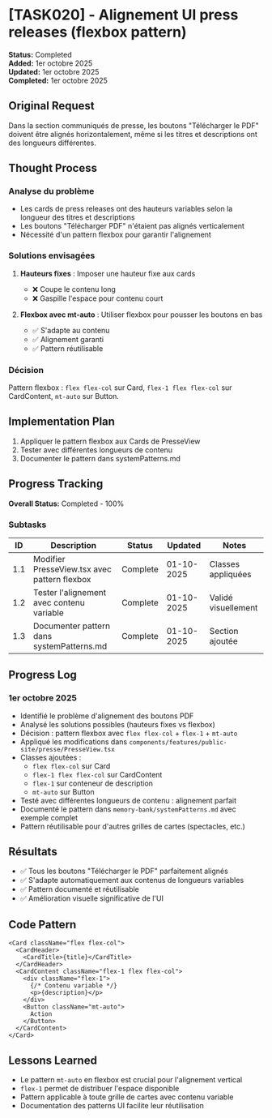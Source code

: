 # [TASK020] - Alignement UI press releases (flexbox pattern)

**Status:** Completed  
**Added:** 1er octobre 2025  
**Updated:** 1er octobre 2025  
**Completed:** 1er octobre 2025

## Original Request

Dans la section communiqués de presse, les boutons "Télécharger le PDF" doivent être alignés horizontalement, même si les titres et descriptions ont des longueurs différentes.

## Thought Process

### Analyse du problème

- Les cards de press releases ont des hauteurs variables selon la longueur des titres et descriptions
- Les boutons "Télécharger PDF" n'étaient pas alignés verticalement
- Nécessité d'un pattern flexbox pour garantir l'alignement

### Solutions envisagées

1. **Hauteurs fixes** : Imposer une hauteur fixe aux cards
   - ❌ Coupe le contenu long
   - ❌ Gaspille l'espace pour contenu court

2. **Flexbox avec mt-auto** : Utiliser flexbox pour pousser les boutons en bas
   - ✅ S'adapte au contenu
   - ✅ Alignement garanti
   - ✅ Pattern réutilisable

### Décision

Pattern flexbox : `flex flex-col` sur Card, `flex-1 flex flex-col` sur CardContent, `mt-auto` sur Button.

## Implementation Plan

1. Appliquer le pattern flexbox aux Cards de PresseView
2. Tester avec différentes longueurs de contenu
3. Documenter le pattern dans systemPatterns.md

## Progress Tracking

**Overall Status:** Completed - 100%

### Subtasks

| ID | Description | Status | Updated | Notes |
|----|-------------|--------|---------|-------|
| 1.1 | Modifier PresseView.tsx avec pattern flexbox | Complete | 01-10-2025 | Classes appliquées |
| 1.2 | Tester l'alignement avec contenu variable | Complete | 01-10-2025 | Validé visuellement |
| 1.3 | Documenter pattern dans systemPatterns.md | Complete | 01-10-2025 | Section ajoutée |

## Progress Log

### 1er octobre 2025

- Identifié le problème d'alignement des boutons PDF
- Analysé les solutions possibles (hauteurs fixes vs flexbox)
- Décision : pattern flexbox avec `flex flex-col` + `flex-1` + `mt-auto`
- Appliqué les modifications dans `components/features/public-site/presse/PresseView.tsx`
- Classes ajoutées :
  - `flex flex-col` sur Card
  - `flex-1 flex flex-col` sur CardContent
  - `flex-1` sur conteneur de description
  - `mt-auto` sur Button
- Testé avec différentes longueurs de contenu : alignement parfait
- Documenté le pattern dans `memory-bank/systemPatterns.md` avec exemple complet
- Pattern réutilisable pour d'autres grilles de cartes (spectacles, etc.)

## Résultats

- ✅ Tous les boutons "Télécharger le PDF" parfaitement alignés
- ✅ S'adapte automatiquement aux contenus de longueurs variables
- ✅ Pattern documenté et réutilisable
- ✅ Amélioration visuelle significative de l'UI

## Code Pattern

```tsx
<Card className="flex flex-col">
  <CardHeader>
    <CardTitle>{title}</CardTitle>
  </CardHeader>
  <CardContent className="flex-1 flex flex-col">
    <div className="flex-1">
      {/* Contenu variable */}
      <p>{description}</p>
    </div>
    <Button className="mt-auto">
      Action
    </Button>
  </CardContent>
</Card>
```

## Lessons Learned

- Le pattern `mt-auto` en flexbox est crucial pour l'alignement vertical
- `flex-1` permet de distribuer l'espace disponible
- Pattern applicable à toute grille de cartes avec contenu variable
- Documentation des patterns UI facilite leur réutilisation
